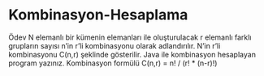 # Kombinasyon-Hesaplama
Ödev N elemanlı bir kümenin elemanları ile oluşturulacak r elemanlı farklı grupların sayısı n’in r’li kombinasyonu olarak adlandırılır. N’in r’li kombinasyonu C(n,r) şeklinde gösterilir.  Java ile kombinasyon hesaplayan program yazınız.  Kombinasyon formülü C(n,r) = n! / (r! * (n-r)!)
